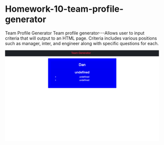 # Homework-10-team-profile-generator
Team Profile Generator
Team profile generator---Allows user to input criteria that will output to an HTML page. Criteria includes various positions such as manager, inter, and engineer along with specific questions for each. 

![Screenshot](/screenshot.jpg)
